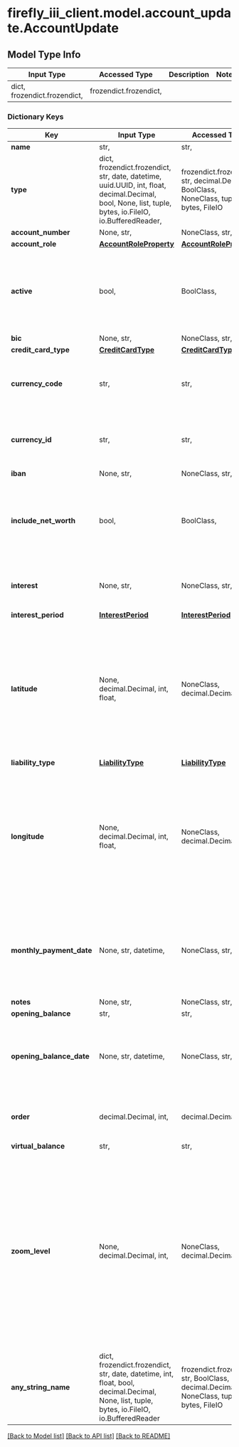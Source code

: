 # firefly_iii_client.model.account_update.AccountUpdate

## Model Type Info
Input Type | Accessed Type | Description | Notes
------------ | ------------- | ------------- | -------------
dict, frozendict.frozendict,  | frozendict.frozendict,  |  | 

### Dictionary Keys
Key | Input Type | Accessed Type | Description | Notes
------------ | ------------- | ------------- | ------------- | -------------
**name** | str,  | str,  |  | 
**type** | dict, frozendict.frozendict, str, date, datetime, uuid.UUID, int, float, decimal.Decimal, bool, None, list, tuple, bytes, io.FileIO, io.BufferedReader,  | frozendict.frozendict, str, decimal.Decimal, BoolClass, NoneClass, tuple, bytes, FileIO |  | 
**account_number** | None, str,  | NoneClass, str,  |  | [optional] 
**account_role** | [**AccountRoleProperty**](AccountRoleProperty.md) | [**AccountRoleProperty**](AccountRoleProperty.md) |  | [optional] 
**active** | bool,  | BoolClass,  | If omitted, defaults to true. | [optional] if omitted the server will use the default value of True
**bic** | None, str,  | NoneClass, str,  |  | [optional] 
**credit_card_type** | [**CreditCardType**](CreditCardType.md) | [**CreditCardType**](CreditCardType.md) |  | [optional] 
**currency_code** | str,  | str,  | Use either currency_id or currency_code. Defaults to the user&#x27;s default currency. | [optional] 
**currency_id** | str,  | str,  | Use either currency_id or currency_code. Defaults to the user&#x27;s default currency. | [optional] 
**iban** | None, str,  | NoneClass, str,  |  | [optional] 
**include_net_worth** | bool,  | BoolClass,  | If omitted, defaults to true. | [optional] if omitted the server will use the default value of True
**interest** | None, str,  | NoneClass, str,  | Mandatory when type is liability. Interest percentage. | [optional] 
**interest_period** | [**InterestPeriod**](InterestPeriod.md) | [**InterestPeriod**](InterestPeriod.md) |  | [optional] 
**latitude** | None, decimal.Decimal, int, float,  | NoneClass, decimal.Decimal,  | Latitude of the account&#x27;s location, if applicable. Can be used to draw a map. If omitted, the existing location will be kept. If submitted as NULL, the current location will be removed. | [optional] value must be a 64 bit float
**liability_type** | [**LiabilityType**](LiabilityType.md) | [**LiabilityType**](LiabilityType.md) |  | [optional] 
**longitude** | None, decimal.Decimal, int, float,  | NoneClass, decimal.Decimal,  | Latitude of the account&#x27;s location, if applicable. Can be used to draw a map. If omitted, the existing location will be kept. If submitted as NULL, the current location will be removed. | [optional] value must be a 64 bit float
**monthly_payment_date** | None, str, datetime,  | NoneClass, str,  | Mandatory when the account_role is ccAsset. Moment at which CC payment installments are asked for by the bank. | [optional] value must conform to RFC-3339 date-time
**notes** | None, str,  | NoneClass, str,  |  | [optional] 
**opening_balance** | str,  | str,  |  | [optional] 
**opening_balance_date** | None, str, datetime,  | NoneClass, str,  |  | [optional] value must conform to RFC-3339 date-time
**order** | decimal.Decimal, int,  | decimal.Decimal,  | Order of the account | [optional] value must be a 32 bit integer
**virtual_balance** | str,  | str,  |  | [optional] 
**zoom_level** | None, decimal.Decimal, int,  | NoneClass, decimal.Decimal,  | Zoom level for the map, if drawn. This to set the box right. Unfortunately this is a proprietary value because each map provider has different zoom levels. If omitted, the existing location will be kept. If submitted as NULL, the current location will be removed. | [optional] value must be a 32 bit integer
**any_string_name** | dict, frozendict.frozendict, str, date, datetime, int, float, bool, decimal.Decimal, None, list, tuple, bytes, io.FileIO, io.BufferedReader | frozendict.frozendict, str, BoolClass, decimal.Decimal, NoneClass, tuple, bytes, FileIO | any string name can be used but the value must be the correct type | [optional]

[[Back to Model list]](../../README.md#documentation-for-models) [[Back to API list]](../../README.md#documentation-for-api-endpoints) [[Back to README]](../../README.md)


